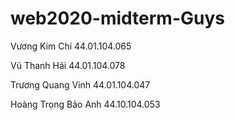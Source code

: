 ﻿# web2020-midterm-Guys
Vương Kim Chí 44.01.104.065

Vũ Thanh Hải 44.01.104.078

Trương Quang Vinh 44.01.104.047

Hoàng Trọng Bảo Anh 44.10.104.053

